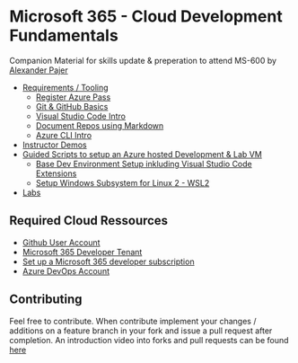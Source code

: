 # Microsoft 365 - Cloud Development Fundamentals

Companion Material for skills update & preperation to attend MS-600 by [Alexander Pajer](https://www.integrations.at/kontakt.aspx)

- [Requirements / Tooling](./Tooling)
  - [Register Azure Pass](./Tooling/05-AzurePass)
  - [Git & GitHub Basics](./Tooling/01-Github)
  - [Visual Studio Code Intro](./Tooling/02-VSCode)
  - [Document Repos using Markdown](./Tooling/03-Markdown)
  - [Azure CLI Intro](./Tooling/04-CLI)
- [Instructor Demos](./Demos)
- [Guided Scripts to setup an Azure hosted Development & Lab VM](./Setup)
  - [Base Dev Environment Setup inkluding Visual Studio Code Extensions](./Setup/#basics)
  - [Setup Windows Subsystem for Linux 2 - WSL2](./Setup/#wsl)
- [Labs](./Labs)

## Required Cloud Ressources

- [Github User Account](https://github.com/)
- [Microsoft 365 Developer Tenant](https://developer.microsoft.com/en-us/microsoft-365/dev-program)
- [Set up a Microsoft 365 developer subscription](https://docs.microsoft.com/en-us/office/developer-program/microsoft-365-developer-program-get-started)
- [Azure DevOps Account](https://dev.azure.com/)

## Contributing

Feel free to contribute. When contribute implement your changes / additions on a feature branch in your fork and issue a pull request after completion. An introduction video into forks and pull requests can be found [here](https://www.youtube.com/watch?v=nT8KGYVurIU)
